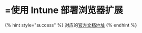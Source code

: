 # =使用 Intune 部署浏览器扩展

{% hint style="success" %}
对应的[官方文档地址](https://bitwarden.com/help/deploy-browser-extensions-with-intune/)
{% endhint %}
